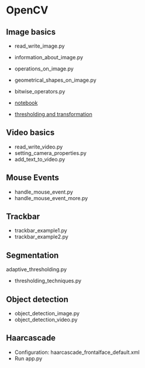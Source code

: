 # OpenCV

## Image basics
- read_write_image.py
- information_about_image.py
- operations_on_image.py
- geometrical_shapes_on_image.py
- bitwise_operators.py

- [notebook](https://colab.research.google.com/drive/1QeHKGJ9sjhCuaY_2ZhvQtEhpfDo0lLpt?usp=sharing)
- [thresholding and transformation](https://colab.research.google.com/drive/1U0Zjo9zcRe3JhtCLC6EbDXgaO3bk1Rag?usp=sharing)

## Video basics
- read_write_video.py
- setting_camera_properties.py
- add_text_to_video.py

## Mouse Events
- handle_mouse_event.py
- handle_mouse_event_more.py

## Trackbar
- trackbar_example1.py
- trackbar_example2.py

## Segmentation
adaptive_thresholding.py
- thresholding_techniques.py

## Object detection
- object_detection_image.py
- object_detection_video.py

## Haarcascade
- Configuration: haarcascade_frontalface_default.xml
- Run app.py
